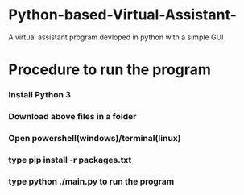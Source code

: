 # Python-based-Virtual-Assistant-
A virtual assistant program devloped in python with a simple GUI 
<h1>Procedure to run the program</h1>
<h3>Install Python 3</h3>
<h3>Download above files in a folder</h3>
<h3>Open powershell(windows)/terminal(linux)</h3>
<h3>type pip install -r packages.txt</h3>
<h3>type python ./main.py to run the program</h3>
